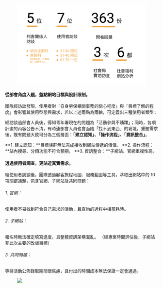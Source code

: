 <figure style="--pos-start: 1; --pos-end: 2; --pos-mob-s: 1; --pos-mob-e: 2;"><img src="/projects/taichung_society/contentresearch_now.jpg"></figure>

<div class="content" style="--pos-start: 2; --pos-end: 4; --pos-mob-s: 2; --pos-mob-e: 3;">

#### **從部會角度入題，盤點網站目標與設計限制。**
團隊經訪談發現，使用者對「自身勞保相關事務的關心程度」與「目標了解的程度」會影響其使用型態與需求，若以上述兩點為兩軸，可定義出三種使用者類型：

經訪談過部會人員後，得知青年署現在的問題為「活動參與不踴躍」；同時，各項計畫的內容公告不清，有時連部會人員也會面臨「找不到東西」的窘境。重塑需求後，既有問題大致可分為三個層面：**「建立認知」、「操作流程」、「資訊整合」**。

**1. 建立認知：**目標族群無法完成接收到網站傳遞的價值。
**2. 操作流程：**站內搜尋、分類功能不符合預期。
**3. 資訊整合：**子網站、官網重複性高。
</div>

<div class="content" style="--pos-start: 1; --pos-end: 3; --pos-mob-s: 4; --pos-mob-e: 5;">

#### **透過使用者調查，更貼近真實需求。**
經使用者訪談後，團隊透過顧客旅程地圖、服務藍圖等工具，萃取出網站中的 10 項關鍵議題，包含官網、子網站及共同問題：

###### 1. 官網：
使用者不易找到符合自己需求的活動，且查詢的過程中相當耗時。

###### 2. 子網站：
報名時無法確定填寫進度，且整體資訊架構混亂。
（經專案時間評估後，子網站非此次主要的改版目標）

###### 3. 共同問題：
等待活動公佈錄取期間很焦慮，且付出的時間成本無法保證一定會通過。

</div>

<figure style="--pos-start: 3; --pos-end: 4; --pos-mob-s: 3; --pos-mob-e: 4;"><img src="/projects/taichung_society/contentresearch_issues.jpg"></figure>
